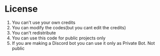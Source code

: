 <h1 align="centre">License</h1>

1. You can't use your own credits
2. You can modify the codes(but you cant edit the credits)
3. You can't redistribute
4. You can use this code for public projects only
5. If you are making a Discord bot you can use it only as Private Bot. Not public
